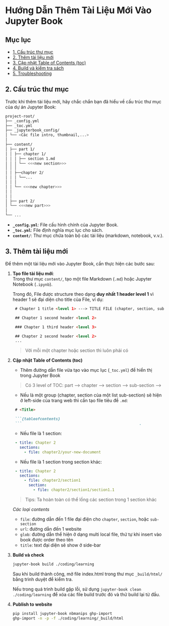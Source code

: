 # Hướng Dẫn Thêm Tài Liệu Mới Vào Jupyter Book

## Mục lục
- [1. Cấu trúc thư mục](#2-cấu-trúc-thư-mục)
- [2. Thêm tài liệu mới](#3-thêm-tài-liệu-mới)
- [3. Cập nhật Table of Contents (toc)](#4-cập-nhật-table-of-contents-toc)
- [4. Build và kiểm tra sách](#5-build-và-kiểm-tra-sách)
- [5. Troubleshooting](#6-troubleshooting)

## 2. Cấu trúc thư mục
Trước khi thêm tài liệu mới, hãy chắc chắn bạn đã hiểu về cấu trúc thư mục của dự án Jupyter Book:
```bash
project-root/
├── _config.yml
├── _toc.yml
├── _jupyterbook_config/
│ └── <Các file intro, thumbnail,...>
│
├── content/
│ ├── part 1/
│ │ ├── chapter 1/
│ │ │ ├── section 1.md
│ │ │ └── <<<new section>>>
│ │ │
│ │ ├──chapter 2/
│ │ │ └──...
│ │ │
│ │ └── <<<new chapter>>>
│ │
│ │
│ ├── part 2/
│ └── <<<new part>>>
│
└── ...
```

- **`_config.yml`**: File cấu hình chính của Jupyter Book.
- **`_toc.yml`**: File định nghĩa mục lục cho sách.
- **`content/`**: Thư mục chứa toàn bộ các tài liệu (markdown, notebook, v.v.).

## 3. Thêm tài liệu mới
Để thêm một tài liệu mới vào Jupyter Book, cần thực hiện các bước sau:

1. **Tạo file tài liệu mới**:  
   Trong thư mục `content/`, tạo một file Markdown (`.md`) hoặc Jupyter Notebook (`.ipynb`). 

   Trong đó, File được structure theo dạng **duy nhất 1 header level 1** vì header 1 sẽ đại diện cho title của File, ví dụ:
   ```markdown
    # Chapter 1 title <level 1> ---> TITLE FILE (chapter, section, sub-section)

    ## Chapter 1 second header <level 2>

    ### Chapter 1 third header <level 3>

    ## Chapter 2 second header <level 2>
    ...
   ```

   > Với mỗi một chapter hoặc section thì luôn phải có 

2. **Cập nhật Table of Contents (toc)**
   - Thêm đường dẫn file vừa tạo vào mục lục (`_toc.yml`) để hiển thị trong Jupyter Book
   > Có 3 level of TOC: part --> chapter --> section  --> sub-section -->

   - Nếu là một group (chapter, section của một list sub-section) sẽ hiện ở left-side của trang web thì cần tạo file tiêu đề `.md`: 
   ```markdown
    # <Title>

    ```{tableofcontents}
    ```                                                    .
   ```

   - Nếu file là 1 section:
   ```yaml
    - title: Chapter 2
      sections:
        - file: chapter2/your-new-document
    ```

    - Nếu file là 1 section trong section khác:
   ```yaml
    - title: Chapter 2
      sections:
        - file: chapter2/section1
          section:
            - file: chapter2/section1/section1.1
    ```
    > Tips: Ta hoàn toàn có thể lồng các section trong 1 section khác


    *Các loại contents*
    - `file`: đường dẫn đến 1 file đại điện cho `chapter`, `section`, hoặc `sub-section`
    - `url`: đường dẫn đến 1 website
    - `glob`: đường dẫn thể hiện ở dạng multi local file, thứ tự khi insert vào book được order theo tên
    - `title`: text đại diện sẽ show ở side-bar
3. **Build và check**

    ```bash
    jupyter-book build ./coding/learning
    ```

    Sau khi build thành công, mở file index.html trong thư mục `_build/html/` bằng trình duyệt để kiểm tra.

    Nếu trong quá trình build gặp lỗi, sử dụng `jupyter-book clean ./coding/learning` để xóa các file build trước đó và thử build lại từ đầu. 

4. **Publish to website**

    ```bash
    pip install jupyter-book nbmanips ghp-import
    ghp-import -n -p -f ./coding/learning/_build/html
    ```